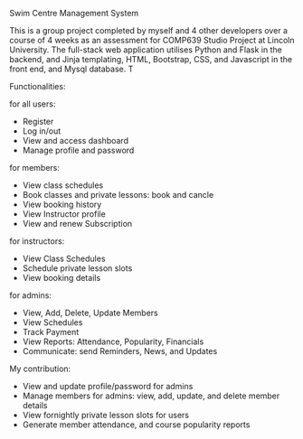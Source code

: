 Swim Centre Management System 

This is a group project completed by myself and 4 other developers over a course of 4 weeks as an assessment for COMP639 Studio Project at Lincoln University. The full-stack web application utilises Python and Flask in the backend, and Jinja templating, HTML, Bootstrap, CSS, and Javascript in the front end, and Mysql database. T

Functionalities:

for all users:
- Register
- Log in/out
- View and access dashboard 
- Manage profile and password 

for members:
- View class schedules
- Book classes and private lessons: book and cancle
- View booking history
- View Instructor profile
- View and renew Subscription

for instructors:
- View Class Schedules
- Schedule private lesson slots
- View booking details

for admins:
- View, Add, Delete, Update Members
- View Schedules
- Track Payment
- View Reports: Attendance, Popularity, Financials
- Communicate: send Reminders, News, and Updates

My contribution:
- View and update profile/password for admins
- Manage members for admins: view, add, update, and delete member details
- View fornightly private lesson slots for users
- Generate member attendance, and course popularity reports 






